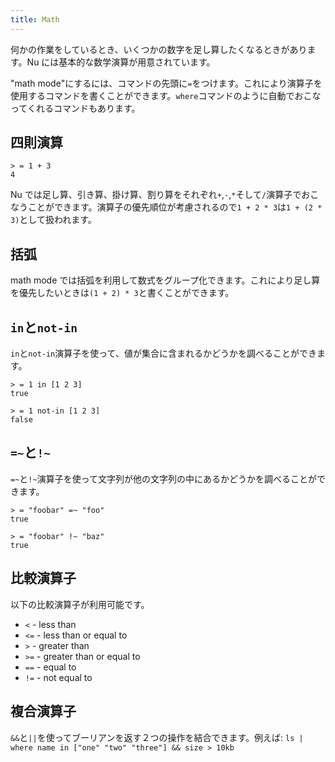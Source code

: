 ```yaml
---
title: Math
---
```


何かの作業をしているとき、いくつかの数字を足し算したくなるときがあります。Nu には基本的な数学演算が用意されています。

"math mode"にするには、コマンドの先頭に`=`をつけます。これにより演算子を使用するコマンドを書くことができます。`where`コマンドのように自動でおこなってくれるコマンドもあります。

## 四則演算

```nu
> = 1 + 3
4
```

Nu では足し算、引き算、掛け算、割り算をそれぞれ`+`,`-`,`*`そして`/`演算子でおこなうことができます。演算子の優先順位が考慮されるので`1 + 2 * 3`は`1 + (2 * 3)`として扱われます。

## 括弧

math mode では括弧を利用して数式をグループ化できます。これにより足し算を優先したいときは`(1 + 2) * 3`と書くことができます。

## `in`と`not-in`

`in`と`not-in`演算子を使って、値が集合に含まれるかどうかを調べることができます。

```nu
> = 1 in [1 2 3]
true
```

```nu
> = 1 not-in [1 2 3]
false
```

## `=~`と`!~`

`=~`と`!~`演算子を使って文字列が他の文字列の中にあるかどうかを調べることができます。

```nu
> = "foobar" =~ "foo"
true
```

```nu
> = "foobar" !~ "baz"
true
```

## 比較演算子

以下の比較演算子が利用可能です。

- `<` - less than
- `<=` - less than or equal to
- `>` - greater than
- `>=` - greater than or equal to
- `==` - equal to
- `!=` - not equal to

## 複合演算子

`&&`と`||`を使ってブーリアンを返す２つの操作を結合できます。例えば: `ls | where name in ["one" "two" "three"] && size > 10kb`
